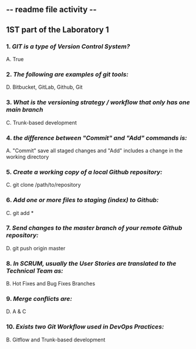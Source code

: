 ## -- readme file activity -- 

## 1ST part of the Laboratory 1


### 1. ***GIT is a type of Version Control System?***
A. True
### 2. ***The following are examples of git tools:***
D. Bitbucket, GitLab, Github, Git
### 3. ***What is the versioning strategy / workflow that only has one main branch***
C. Trunk-based development 
### 4. ***the difference between "Commit" and "Add" commands is:***
A. "Commit" save all staged changes and "Add" includes a change in the working directory
### 5. ***Create a working copy of a local Github repository:***
C. git clone /path/to/repository
### 6. ***Add one or more files to staging (index) to Github:***
C. git add *
### 7. ***Send changes to the master branch of your remote  Github repository:***
D. git push origin master
### 8. ***In SCRUM, usually the User Stories are translated to the Technical Team as:***
B. Hot Fixes and Bug Fixes Branches
### 9. ***Merge conflicts are:***
D. A & C
### 10. ***Exists two Git Workflow used in DevOps Practices:***
B. Gitflow and Trunk-based development

